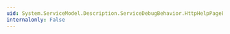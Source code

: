 ```yaml
---
uid: System.ServiceModel.Description.ServiceDebugBehavior.HttpHelpPageEnabled
internalonly: False
---
```

